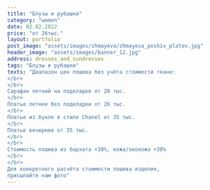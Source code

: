 ```yaml
---
title: "Блузы и рубашки"
category: "women"
date: 02.02.2022
price: "от 26тыс."
layout: portfolio
post_image: "assets/images/zhmayeva/zhmayeva_poshiv_platev.jpg"
header_image: "assets/images/banner_12.jpg"
address: dresses_and_sundresses
tags: "Блузы и рубашки"
texts: "Диапазон цен пошива без учёта стоимости ткани:
</br>
</br>
Сарафан летний на подкладке от 28 тыс.
</br>
Платье летнее без подкладки от 26 тыс.
</br>
Платье из букле в стиле Chanel от 35 тыс.
</br>
Платье вечернее от 35 тыс.
</br>
</br>
Стоимость пошива из бархата +30%, кожа/экокожа +30%
</br>
</br>
Для конкретного расчёта стоимости пошива изделия,
присылайте нам фото"
---
```

